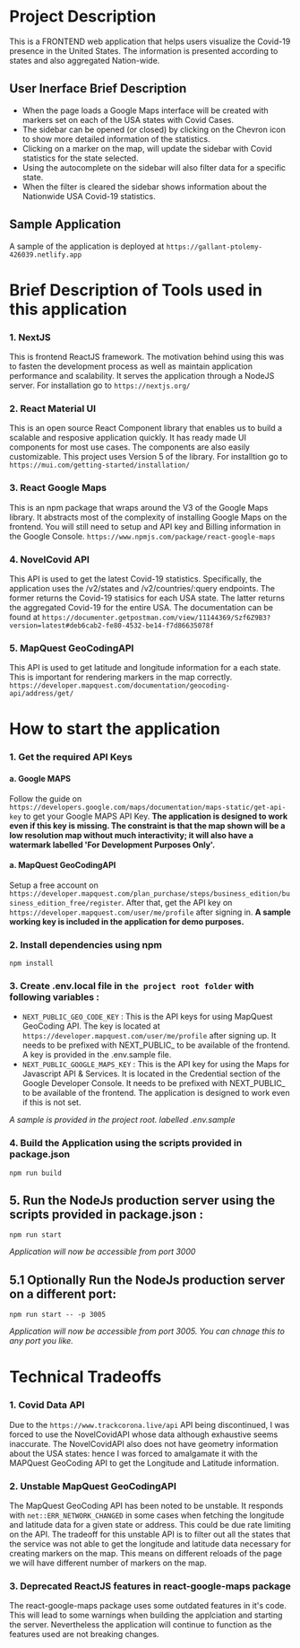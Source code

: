 # Project Description
This is a FRONTEND web application that helps users visualize the Covid-19 presence in the United States. 
The information is presented according to states and also aggregated Nation-wide.

## User Inerface Brief Description
- When the page loads a Google Maps interface will be created with markers set on each of the USA states with Covid Cases.
- The sidebar can be opened (or closed) by clicking on the Chevron icon to show more detailed information of the statistics.
- Clicking on a marker on the map, will update the sidebar with Covid statistics for the state selected.
- Using the autocomplete on the sidebar will also filter data for a specific state.
- When the filter is cleared the sidebar shows information about the Nationwide USA Covid-19 statistics.


## Sample Application
 A sample of the application is deployed at `https://gallant-ptolemy-426039.netlify.app`


# Brief Description of Tools used in this application
### 1. NextJS
This is frontend ReactJS framework. The motivation behind using this was to fasten the development process as well as maintain application performance and scalability. It serves the application through a NodeJS server.
 For installation go to `https://nextjs.org/`

### 2. React Material UI
This is an open source React Component library that enables us to build a scalable and resposive application quickly. It has ready made UI components for most use cases. The components are also easily customizable. This project uses Version 5 of the library. For installtion go to `https://mui.com/getting-started/installation/`

### 3. React Google Maps
This is an npm package that wraps around the V3 of the Google Maps library. It abstracts most of the complexity of installing Google Maps on the frontend. You will still need to setup and API key and Billing information in the Google Console. `https://www.npmjs.com/package/react-google-maps`

### 4. NovelCovid API
This API is used to get the latest Covid-19 statistics. Specifically, the application uses the /v2/states and /v2/countries/:query endpoints. The former returns the Covid-19 statisics for each USA state. The latter returns the aggregated Covid-19 for the entire USA. The documentation can be found at `https://documenter.getpostman.com/view/11144369/Szf6Z9B3?version=latest#deb6cab2-fe80-4532-be14-f7d86635078f`

### 5. MapQuest GeoCodingAPI
This API is used to get latitude and longitude information for a each state. This is important for rendering markers in the map correctly. `https://developer.mapquest.com/documentation/geocoding-api/address/get/`

# How to start the application

### 1. Get the required API Keys
#### a. Google MAPS
Follow the guide on `https://developers.google.com/maps/documentation/maps-static/get-api-key` to get your Google MAPS API Key. <b> The application is designed to work even if this key is missing. The constraint is that the map shown will be a low resolution map without much interactivity; it will also have a watermark labelled 'For Development Purposes Only'.</b>

#### a. MapQuest GeoCodingAPI
Setup a free account on `https://developer.mapquest.com/plan_purchase/steps/business_edition/business_edition_free/register`. After that, get the API key on `https://developer.mapquest.com/user/me/profile` after signing in. <b>A sample working key is included in the application for demo purposes.</b>

### 2. Install dependencies using npm

`npm install`

### 3. Create .env.local file in `the project root folder` with following variables :

-   `NEXT_PUBLIC_GEO_CODE_KEY` : This is the API keys for using MapQuest GeoCoding API. The key is located at `https://developer.mapquest.com/user/me/profile` after signing up. It needs to be prefixed with NEXT_PUBLIC_ to be available of the frontend. A key is provided in the .env.sample file.
-   `NEXT_PUBLIC_GOOGLE_MAPS_KEY` : This is the API key for using the Maps for Javascript API & Services. It is located in the Credential section of the Google Developer Console. It needs to be prefixed with NEXT_PUBLIC_ to be available of the frontend. The application is designed to work even if this is not set.

*A sample is provided in the project root. labelled .env.sample*

### 4. Build the Application using the scripts provided in package.json
`npm run build`

## 5. Run the NodeJs production server using the scripts provided in package.json :

`npm run start`

*Application will now be accessible from port 3000*

## 5.1 Optionally Run the NodeJs production server on a different port:

`npm run start -- -p 3005`

*Application will now be accessible from port 3005. You can chnage this to any port you like.*


# Technical Tradeoffs
### 1. Covid Data API
Due to the `https://www.trackcorona.live/api` API being discontinued, I was forced to use the NovelCovidAPI whose data although exhaustive seems inaccurate. The NovelCovidAPI also does not have geometry information about the USA states: hence I was forced to amalgamate it with the MAPQuest GeoCoding API to get the Longitude and Latitude information.

### 2. Unstable MapQuest GeoCodingAPI
The MapQuest GeoCoding API has been noted to be unstable. It responds with `net::ERR_NETWORK_CHANGED` in some cases when fetching the longitude and latitude data for a given state or address. This could be due rate limiting on the API. The tradeoff for this unstable API is to filter out all the states that the service was not able to get the longitude and latitude data necessary for creating markers on the map. This means on different reloads of the page we will have different number of markers on the map.

### 3. Deprecated ReactJS features in react-google-maps package
The react-google-maps package uses some outdated features in it's code. This will lead to some warnings when building the applciation and starting the server. Nevertheless the application will continue to function as the features used are not breaking changes.
